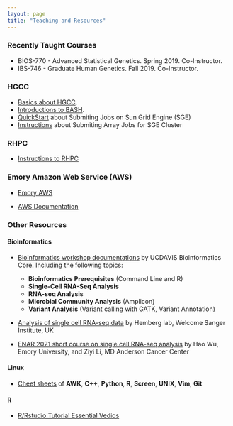 ```yaml
---
layout: page
title: "Teaching and Resources"
---
```


### Recently Taught Courses

* BIOS-770 - Advanced Statistical Genetics. Spring 2019. Co-Instructor.
* IBS-746 - Graduate Human Genetics. Fall 2019. Co-Instructor. 


### HGCC

* <a href="../assets/HGCC.pdf">Basics about HGCC</a>.
* <a href="../assets/BASH.pdf">Introductions to BASH</a>.
* [QuickStart](http://star.mit.edu/cluster/docs/0.92rc2/guides/sge.html) about Submiting Jobs on Sun Grid Engine (SGE)
* [Instructions](https://github.com/yanglab-emory/yanglab-emory.github.io/tree/master/assets/ArrayJob.pdf) about Submiting Array Jobs for SGE Cluster


### RHPC

* <a href="../html/RSPH_HPC_StartGuide_Yang.html" target="_self"> Instructions to RHPC</a>


### Emory Amazon Web Service (AWS)

* [Emory AWS](https://aws.emory.edu/)

* [AWS Documentation](https://docs.aws.amazon.com/index.html)


### Other Resources

#### Bioinformatics

* [Bioinformatics workshop documentations](https://ucdavis-bioinformatics-training.github.io/) by UCDAVIS Bioinformatics Core. Including the following topics: 
	* **Bioinformatics Prerequisites** (Command Line and R)
	* **Single-Cell RNA-Seq Analysis**	
	* **RNA-seq Analysis**
	* **Microbial Community Analysis** (Amplicon)
	* **Variant Analysis** (Variant calling with GATK, Variant Annotation)

* [Analysis of single cell RNA-seq data](https://scrnaseq-course.cog.sanger.ac.uk/website/index.html) by Hemberg lab, Welcome Sanger Institute, UK

* [ENAR 2021 short course on single cell RNA-seq analysis](https://www.haowulab.org/teaching/ENAR2021/scRNAseq.html) by Hao Wu, Emory University, and Ziyi Li, MD Anderson Cancer Center

#### Linux
* [Cheet sheets](https://infoplatter.wordpress.com/2014/04/06/bioinformaticians-pocket-reference/) of **AWK**, **C++**, **Python**, **R**, **Screen**, **UNIX**, **Vim**, **Git**

#### R
* [R/Rstudio Tutorial Essential Vedios](https://resources.rstudio.com/)